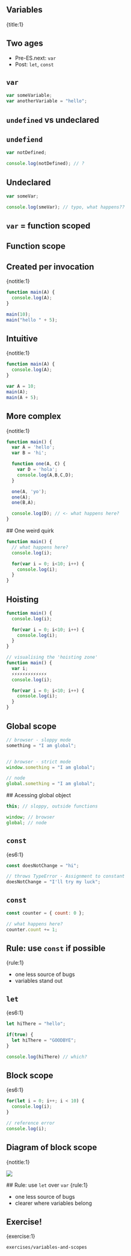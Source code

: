 ## Variables
{title:1}

## Two ages

- Pre-ES.next: `var`
- Post: `let`, `const`

## `var`

```javascript
var someVariable;
var anotherVariable = "hello";
```

## `undefined` vs undeclared

## `undefiend`

```javascript
var notDefined;

console.log(notDefined); // ?
```

## Undeclared

```javascript
var someVar;

console.log(smeVar); // typo, what happens??
```


## `var` = function scoped

## Function scope

## Created per invocation
{notitle:1}

```javascript
function main(A) {
  console.log(A);
}

main(10);
main("hello " + 5);
```

## Intuitive
{notitle:1}

```javascript
function main(A) {
  console.log(A);
}

var A = 10;
main(A);
main(A + 5);
```

## More complex
{notitle:1}

```javascript
function main() {
  var A = 'hello';
  var B = 'hi';

  function one(A, C) {
    var D = 'hola';
    console.log(A,B,C,D);
  }

  one(A, 'yo');
  one(A);
  one(B,A);

  console.log(D); // <- what happens here?
}
```


## One weird quirk


```javascript
function main() {
  // what happens here?
  console.log(i);

  for(var i = 0; i<10; i++) {
    console.log(i);
  }
}
```

## Hoisting

```javascript
function main() {
  console.log(i);

  for(var i = 0; i<10; i++) {
    console.log(i);
  }
}
```

```javascript
// visualising the 'hoisting zone'
function main() {
  var i;
  ⚡️⚡️⚡️⚡️⚡️⚡️⚡️⚡️⚡️⚡️⚡️⚡️⚡️
  console.log(i);

  for(var i = 0; i<10; i++) {
    console.log(i);
  }
}
```

## Global scope

```javascript
// browser - sloppy mode
something = "I am global";


// browser - strict mode
window.something = "I am global";

// node
global.something = "I am global";
```

## Acessing global object

```javascript
this; // sloppy, outside functions

window; // browser
global; // node
```

## `const`
{es6:1}

```javascript
const doesNotChange = "hi";

// throws TypeError - Assignment to constant
doesNotChange = "I'll try my luck";
```

## `const`

```javascript
const counter = { count: 0 };

// what happens here?
counter.count += 1;
```

## Rule: use `const` if possible
{rule:1}

- one less source of bugs
- variables stand out

## `let`
{es6:1}

```javascript
let hiThere = "hello";

if(true) {
  let hiThere = "GOODBYE";
}

console.log(hiThere) // which?
```

## Block scope
{es6:1}

```javascript
for(let i = 0; i++; i < 10) {
  console.log(i);
}

// reference error
console.log(i);
```

## Diagram of block scope
{notitle:1}

<img src="media/block-scopes.png">

## Rule: use `let` over `var`
{rule:1}

- one less source of bugs
- clearer where variables belong


## Exercise!
{exercise:1}

    exercises/variables-and-scopes



